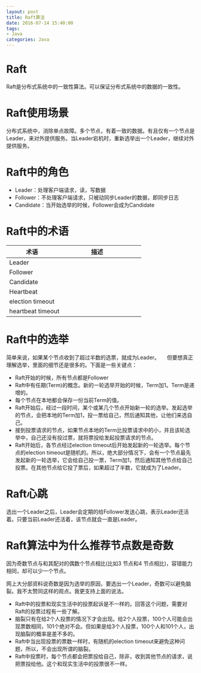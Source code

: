 ```yaml
---
layout: post
title: Raft算法
date: 2016-07-14 15:40:00
tags:
- Java
categories: Java
---
```


# Raft
Raft是分布式系统中的一致性算法。可以保证分布式系统中的数据的一致性。

# Raft使用场景
分布式系统中，消除单点故障。多个节点，有着一致的数据。有且仅有一个节点是Leader，来对外提供服务。当Leader宕机时，重新选举出一个Leader，继续对外提供服务。

# Raft中的角色
* Leader：处理客户端请求，读，写数据
* Follower：不处理客户端请求，只被动同步Leader的数据，即同步日志
* Candidate：当开始选举的时候，Follower会成为Candidate

# Raft中的术语
|         术语         |                   描述                       |
| ------------------- | -------------------------------------------- | 
| Leader              |                                              |
| Follower            |                                              |
| Candidate           |                                              |
| Heartbeat           |                                              |
| election timeout    |                                              |
| heartbeat timeout   |                                              |

# Raft中的选举
简单来说，如果某个节点收到了超过半数的选票，就成为Leader。    
但要想真正理解选举，里面的细节还是很多的。下面是一些关键点：
* Raft开始的时候，所有节点都是Follower
* Raft中有任期(Term)的概念。新的一轮选举开始的时候，Term加1。Term是递增的。
* 每个节点在本地都会保存一份当前Term的值。
* Raft开始后，经过一段时间，某个或某几个节点开始新一轮的选举。发起选举的节点，会把本地的Term加1，投一票给自己，然后通知其他，让他们来选自己。
* 接到投票请求的节点，如果节点本地的Term比投票请求中的小，并且该轮选举中，自己还没有投过票，就将票投给发起投票请求的节点。
* Raft开始后，各节点经过election timeout后开始发起新的一轮选举。每个节点的election timeout是随机的。所以，绝大部分情况下，会有一个节点最先发起新的一轮选举，它会给自己投一票，Term加1，然后通知其他节点给自己投票。在其他节点给它投了票后，如果超过了半数，它就成为了Leader。


# Raft心跳
选出一个Leader之后，Leader会定期的给Follower发送心跳，表示Leader还活着。只要当前Leader还活着，该节点就会一直是Leader。

# Raft算法中为什么推荐节点数是奇数
因为奇数节点与和其配对的偶数个节点相比(比如3 节点和4 节点相比)，容错能力相同，却可以少一个节点。

网上大分部资料说奇数是因为选举的原因，要选出一个Leader，奇数可以避免脑裂。我不太赞同这样的观点。我更支持上面的说法。
* Raft中的投票和现实生活中的投票起诉是不一样的。回答这个问题，需要对Raft的投票过程有一些了解。
* 脑裂只有在给2个人投票的情况下才会出现。给2个人投票，100个人可能会出现票数相同，101个绝对不会。但如果是给3个人投票，100个人和101个人，出现脑裂的概率是差不多的。
* Raft中当出现投票的票数一样时，有随机的election timeout来避免这种问题，所以，不会出现所谓的脑裂。
* Raft中投票时，每个节点都会把票投给自己，除非，收到其他节点的请求，说把票投给他。这个和现实生活中的投票很不一样。
